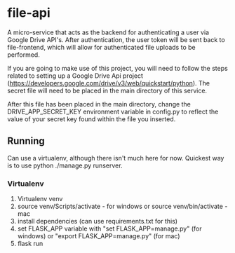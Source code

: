 # file-api

A micro-service that acts as the backend for authenticating a user via Google Drive API's. After authentication, the
user token will be sent back to file-frontend, which will allow for authenticated file uploads to be performed.

If you are going to make use of this project, you will need to follow the steps related to setting up a Google Drive Api
project (https://developers.google.com/drive/v3/web/quickstart/python). The secret file will need to be placed in the
main directory of this service.

After this file has been placed in the main directory, change the DRIVE_APP_SECRET_KEY environment variable in config.py
to reflect the value of your secret key found within the file you inserted. 

## Running

Can use a virtualenv, although there isn't much here for now. Quickest way is to use python ./manage.py runserver.

### Virtualenv

1) Virtualenv venv
2) source venv/Scripts/activate - for windows
or source venv/bin/activate - mac
3) install dependencies (can use requirements.txt for this)
4) set FLASK_APP variable with
    "set FLASK_APP=manage.py" (for windows)
    or "export FLASK_APP=manage.py" (for mac)
5) flask run